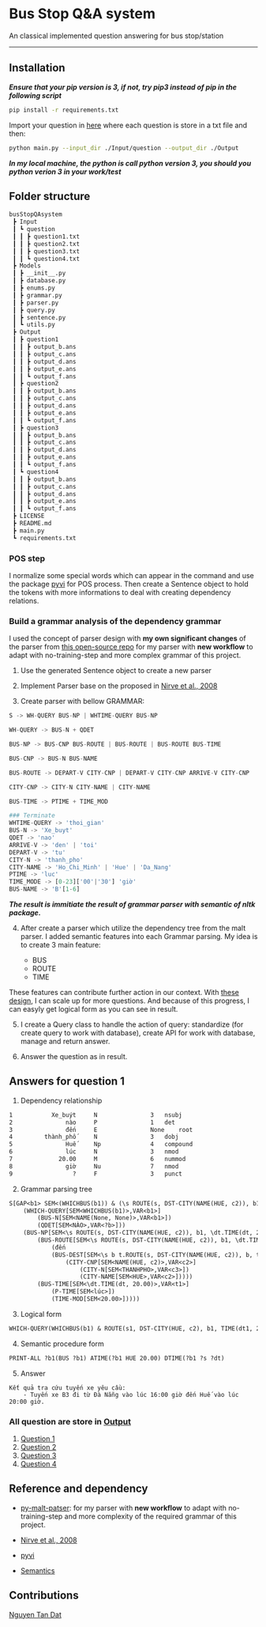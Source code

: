 # Bus Stop Q&A system

An classical implemented question answering for bus stop/station

---

## Installation

***Ensure that your pip version is 3, if not, try pip3 instead of pip in the following script***

```bash
pip install -r requirements.txt
```

Import your question in [here](./Input/question) where each question is store in a txt file and then:

```bash
python main.py --input_dir ./Input/question --output_dir ./Output
```

***In my local machine, the python is call python version 3, you should you python verion 3 in your work/test***

## Folder structure

```txt
busStopQAsystem
 ┣ Input
 ┃ ┗ question
 ┃ ┃ ┣ question1.txt
 ┃ ┃ ┣ question2.txt
 ┃ ┃ ┣ question3.txt
 ┃ ┃ ┗ question4.txt
 ┣ Models
 ┃ ┣ __init__.py
 ┃ ┣ database.py
 ┃ ┣ enums.py
 ┃ ┣ grammar.py
 ┃ ┣ parser.py
 ┃ ┣ query.py
 ┃ ┣ sentence.py
 ┃ ┗ utils.py
 ┣ Output
 ┃ ┣ question1
 ┃ ┃ ┣ output_b.ans
 ┃ ┃ ┣ output_c.ans
 ┃ ┃ ┣ output_d.ans
 ┃ ┃ ┣ output_e.ans
 ┃ ┃ ┗ output_f.ans
 ┃ ┣ question2
 ┃ ┃ ┣ output_b.ans
 ┃ ┃ ┣ output_c.ans
 ┃ ┃ ┣ output_d.ans
 ┃ ┃ ┣ output_e.ans
 ┃ ┃ ┗ output_f.ans
 ┃ ┣ question3
 ┃ ┃ ┣ output_b.ans
 ┃ ┃ ┣ output_c.ans
 ┃ ┃ ┣ output_d.ans
 ┃ ┃ ┣ output_e.ans
 ┃ ┃ ┗ output_f.ans
 ┃ ┗ question4
 ┃ ┃ ┣ output_b.ans
 ┃ ┃ ┣ output_c.ans
 ┃ ┃ ┣ output_d.ans
 ┃ ┃ ┣ output_e.ans
 ┃ ┃ ┗ output_f.ans
 ┣ LICENSE
 ┣ README.md
 ┣ main.py
 ┗ requirements.txt
```

### POS step

I normalize some special words which can appear in the command and use the package [pyvi](https://pypi.org/project/pyvi/) for POS process. Then create a Sentence object to hold the tokens with more informations to deal with creating dependency relations.

### Build a grammar analysis of the dependency grammar

I used the concept of parser design with **my own significant changes** of the parser from [this open-source repo](https://github.com/cursecatcher/py-malt-parser) for my parser with **new workflow** to adapt with no-training-step and more complex grammar of this project.

1. Use the generated Sentence object to create a new parser

2. Implement Parser base on the proposed in [Nirve et al., 2008](https://www.researchgate.net/publication/220355552_Algorithms_for_Deterministic_Incremental_Dependency_Parsing)

3. Create parser with bellow GRAMMAR:

```python
S -> WH-QUERY BUS-NP | WHTIME-QUERY BUS-NP

WH-QUERY -> BUS-N + QDET

BUS-NP -> BUS-CNP BUS-ROUTE | BUS-ROUTE | BUS-ROUTE BUS-TIME

BUS-CNP -> BUS-N BUS-NAME

BUS-ROUTE -> DEPART-V CITY-CNP | DEPART-V CITY-CNP ARRIVE-V CITY-CNP

CITY-CNP -> CITY-N CITY-NAME | CITY-NAME

BUS-TIME -> PTIME + TIME_MOD

### Terminate
WHTIME-QUERY -> 'thoi_gian'
BUS-N -> 'Xe_buyt'
QDET -> 'nao'
ARRIVE-V -> 'den' | 'toi'
DEPART-V -> 'tu'
CITY-N -> 'thanh_pho'
CITY-NAME -> 'Ho_Chi_Minh' | 'Hue' | 'Da_Nang'
PTIME -> 'luc'
TIME_MODE -> [0-23]['00'|'30'] 'giờ'
BUS-NAME -> 'B'[1-6]
```

***The result is immitiate the result of grammar parser with semantic of nltk package.***

4. After create a parser which utilize the dependency tree from the malt parser. I added semantic features into each Grammar parsing. My idea is to create 3 main feature:

    - BUS
    - ROUTE
    - TIME

These features can contribute further action in our context. With [these design](./Models/grammar.py), I can scale up for more questions. And because of this progress, I can easyly get logical form as you can see in result.

5. I create a Query class to handle the action of query: standardize (for create query to work with database), create API for work with database, manage and return answer.

6. Answer the question as in result.

## Answers for question 1

1. Dependency relationship

```txt
1	        Xe_buýt		N              	3	nsubj
2	            nào		P              	1	det
3	            đến		E              	None	root
4	      thành_phố		N              	3	dobj
5	            Huế		Np             	4	compound
6	            lúc		N              	3	nmod
7	          20.00		M              	6	nummod
8	            giờ		Nu             	7	nmod
9	              ?		F              	3	punct
```

2. Grammar parsing tree

```txt
S[GAP<b1> SEM<(WHICHBUS(b1)) & (\s ROUTE(s, DST-CITY(NAME(HUE, c2)), b1, \dt.TIME(dt, 20.00))) & (\dt.TIME(dt, 20.00))>,VAR<b1>]
	(WHICH-QUERY[SEM<WHICHBUS(b1)>,VAR<b1>]
		(BUS-N[SEM<NAME(None, None)>,VAR<b1>])
		(QDET[SEM<NÀO>,VAR<?b>]))
	(BUS-NP[SEM<\s ROUTE(s, DST-CITY(NAME(HUE, c2)), b1, \dt.TIME(dt, 20.00)) & \dt.TIME(dt, 20.00)>,VAR<r>]
		(BUS-ROUTE[SEM<\s ROUTE(s, DST-CITY(NAME(HUE, c2)), b1, \dt.TIME(dt, 20.00))>,VAR<r>]
			(đến
			(BUS-DEST[SEM<\s b t.ROUTE(s, DST-CITY(NAME(HUE, c2)), b, t)>,VAR<r2>]
				(CITY-CNP[SEM<NAME(HUE, c2)>,VAR<c2>]
					(CITY-N[SEM<THANHPHO>,VAR<c3>])
					(CITY-NAME[SEM<HUE>,VAR<c2>]))))
		(BUS-TIME[SEM<\dt.TIME(dt, 20.00)>,VAR<t1>]
			(P-TIME[SEM<lúc>])
			(TIME-MOD[SEM<20.00>]))))
```

3. Logical form

```txt
WHICH-QUERY(WHICHBUS(b1) & ROUTE(s1, DST-CITY(HUE, c2), b1, TIME(dt1, 20.00)) & TIME(dt1, 20.00))
```

4. Semantic procedure form

```txt
PRINT-ALL ?b1(BUS ?b1) ATIME(?b1 HUE 20.00) DTIME(?b1 ?s ?dt)
```

5. Answer

```
Kết quả tra cứu tuyến xe yêu cầu:
	- Tuyến xe B3 đi từ Đà Nẵng vào lúc 16:00 giờ đến Huế vào lúc 20:00 giờ.
```

### All question are store in [Output](./Output)

1. [Question 1](./Output/question1)
2. [Question 2](./Output/question2)
3. [Question 3](./Output/question3)
4. [Question 4](./Output/question4)

## Reference and dependency

- [py-malt-patser](https://github.com/cursecatcher/py-malt-parser): for my parser with **new workflow** to adapt with no-training-step and more complexity of the required grammar of this project.

- [Nirve et al., 2008](https://www.researchgate.net/publication/220355552_Algorithms_for_Deterministic_Incremental_Dependency_Parsing)

- [pyvi](https://pypi.org/project/pyvi/)

- [Semantics](http://www.nltk.org/howto/semantics.html)

## Contributions

[Nguyen Tan Dat](fb.com/sotfdat)
